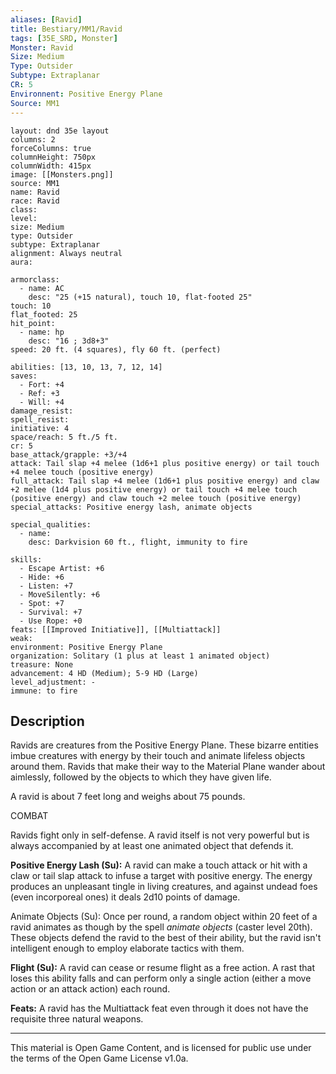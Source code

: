 ```yaml
---
aliases: [Ravid]
title: Bestiary/MM1/Ravid
tags: [35E_SRD, Monster]
Monster: Ravid
Size: Medium
Type: Outsider
Subtype: Extraplanar
CR: 5
Environnent: Positive Energy Plane
Source: MM1
---
```


```statblock
layout: dnd 35e layout
columns: 2
forceColumns: true
columnHeight: 750px
columnWidth: 415px
image: [[Monsters.png]]
source: MM1
name: Ravid
race: Ravid
class: 
level: 
size: Medium
type: Outsider
subtype: Extraplanar
alignment: Always neutral
aura: 

armorclass:
  - name: AC
    desc: "25 (+15 natural), touch 10, flat-footed 25"
touch: 10
flat_footed: 25
hit_point:
  - name: hp
    desc: "16 ; 3d8+3"
speed: 20 ft. (4 squares), fly 60 ft. (perfect)

abilities: [13, 10, 13, 7, 12, 14]
saves:
  - Fort: +4
  - Ref: +3
  - Will: +4
damage_resist: 
spell_resist: 
initiative: 4
space/reach: 5 ft./5 ft.
cr: 5
base_attack/grapple: +3/+4
attack: Tail slap +4 melee (1d6+1 plus positive energy) or tail touch +4 melee touch (positive energy)
full_attack: Tail slap +4 melee (1d6+1 plus positive energy) and claw +2 melee (1d4 plus positive energy) or tail touch +4 melee touch (positive energy) and claw touch +2 melee touch (positive energy)
special_attacks: Positive energy lash, animate objects

special_qualities:
  - name: 
    desc: Darkvision 60 ft., flight, immunity to fire

skills:
  - Escape Artist: +6
  - Hide: +6
  - Listen: +7
  - MoveSilently: +6
  - Spot: +7
  - Survival: +7
  - Use Rope: +0
feats: [[Improved Initiative]], [[Multiattack]]
weak: 
environment: Positive Energy Plane
organization: Solitary (1 plus at least 1 animated object)
treasure: None
advancement: 4 HD (Medium); 5-9 HD (Large)
level_adjustment: -
immune: to fire
```

## Description

<p>Ravids are creatures from the Positive Energy Plane. These bizarre entities imbue creatures with energy by their touch and animate lifeless objects around them. Ravids that make their way to the Material Plane wander about aimlessly, followed by the objects to which they have given life.</p>
<p>A ravid is about 7 feet long and weighs about 75 pounds.</p>
<p>COMBAT</p>
<p>Ravids fight only in self-defense. A ravid itself is not very powerful but is always accompanied by at least one animated object that defends it.</p>
<p>
            <b>Positive Energy Lash (Su):</b> A ravid can make a touch attack or hit with a claw or tail slap attack to infuse a target with positive energy. The energy produces an unpleasant tingle in living creatures, and against undead foes (even incorporeal ones) it deals 2d10 points of damage.</p>
<p>Animate Objects (Su): Once per round, a random object within 20 feet of a ravid animates as though by the spell <i>animate objects</i> (caster level 20th). These objects defend the ravid to the best of their ability, but the ravid isn't intelligent enough to employ elaborate tactics with them.</p>
<p>
            <b>Flight (Su):</b> A ravid can cease or resume flight as a free action. A rast that loses this ability falls and can perform only a single action (either a move action or an attack action) each round.</p>
<p>
            <b>Feats:</b> A ravid has the Multiattack feat even through it does not have the requisite three natural weapons.</p>

---

This material is Open Game Content, and is licensed for public use under
the terms of the Open Game License v1.0a.
